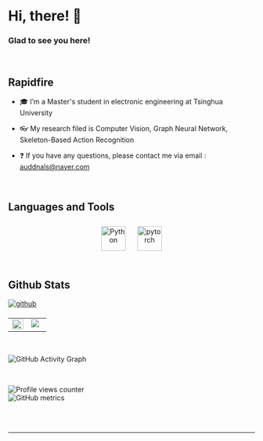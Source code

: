 # Hi, there! 👋  
  

 
  



### Glad to see you here!  
  
  

<br/>  


## Rapidfire  
<tr><td valign="top" width="50%">

- 🎓 I’m a Master's student in electronic engineering at Tsinghua University  
  

-  👓 My research filed is Computer Vision, Graph Neural Network, Skeleton-Based Action Recognition  
  

- ❓  If you have any questions, please contact me via email : auddnals@naver.com    

<br/>  


## Languages and Tools  
<div align="center">  
<img style="margin: 10px" src="https://profilinator.rishav.dev/skills-assets/python-original.svg" alt="Python" height="50" />  
<img style="margin: 10px" src="https://profilinator.rishav.dev/skills-assets/pytorch-icon.svg" alt="pytorch" height="50" />  
</div>  

<br/>  


## Github Stats  
<a href="https://github.com/WoominM" target="_blank">
<img src=https://img.shields.io/badge/github-%2324292e.svg?&style=for-the-badge&logo=github&logoColor=white alt=github style="margin-bottom: 5px;" /> 
</a> 
  
<table><tr><td valign="top" width="50%">

<img src="https://github-readme-stats.vercel.app/api?username=woominM&show_icons=true&count_private=true&hide_border=true" align="left" style="width: 100%" />

</td><td valign="top" width="50%">

<img src="https://github-readme-stats.vercel.app/api/top-langs/?username=woominM&hide_border=true&layout=compact" align="left" />

</td></tr></table>  

<br/>  
 
![GitHub Activity Graph](https://activity-graph.herokuapp.com/graph?username=WoominM)
<br/> 
  

<br/>  

![Profile views counter](https://komarev.com/ghpvc/?username=WoominM&&style=flat-square)  
![GitHub metrics](https://metrics.lecoq.io/WoominM)    

<br/>  


<br />

----
